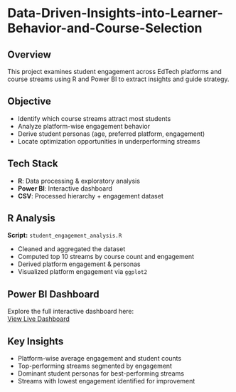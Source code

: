 # Data-Driven-Insights-into-Learner-Behavior-and-Course-Selection


## Overview  
This project examines student engagement across EdTech platforms and course streams using R and Power BI to extract insights and guide strategy.

## Objective  
- Identify which course streams attract most students  
- Analyze platform-wise engagement behavior  
- Derive student personas (age, preferred platform, engagement)  
- Locate optimization opportunities in underperforming streams  

## Tech Stack  
- **R**: Data processing & exploratory analysis  
- **Power BI**: Interactive dashboard  
- **CSV**: Processed hierarchy + engagement dataset  

## R Analysis  
**Script:** `student_engagement_analysis.R`  
- Cleaned and aggregated the dataset  
- Computed top 10 streams by course count and engagement  
- Derived platform engagement & personas  
- Visualized platform engagement via `ggplot2`  

## Power BI Dashboard  
Explore the full interactive dashboard here:  
[View Live Dashboard](https://app.powerbi.com/groups/me/reports/0705ec4e-29a3-4bfa-b0d2-75d3e9475513/2c5a0c2cca0e92059653?experience=power-bi)

## Key Insights  
- Platform-wise average engagement and student counts  
- Top-performing streams segmented by engagement  
- Dominant student personas for best-performing streams  
- Streams with lowest engagement identified for improvement  
